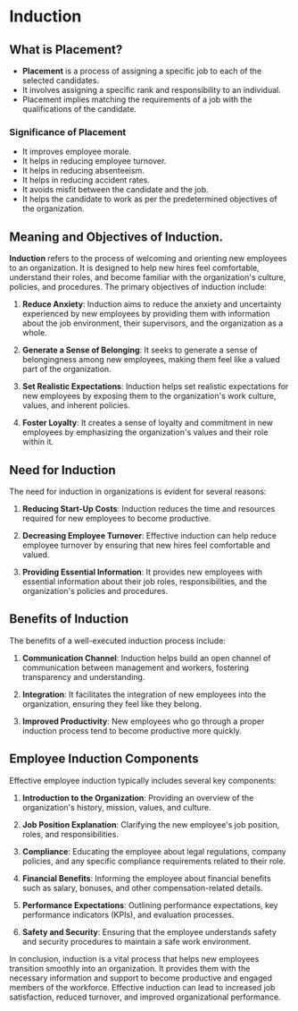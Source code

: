 # Induction 

## What is Placement?

- **Placement** is a process of assigning a specific job to each of the selected candidates.
- It involves assigning a specific rank and responsibility to an individual.
- Placement implies matching the requirements of a job with the qualifications of the candidate.

### Significance of Placement

- It improves employee morale.
- It helps in reducing employee turnover.
- It helps in reducing absenteeism.
- It helps in reducing accident rates.
- It avoids misfit between the candidate and the job.
- It helps the candidate to work as per the predetermined objectives of the organization.


## Meaning and Objectives of Induction.

**Induction** refers to the process of welcoming and orienting new employees to an organization. It is designed to help new hires feel comfortable, understand their roles, and become familiar with the organization's culture, policies, and procedures. The primary objectives of induction include:

1. **Reduce Anxiety**: Induction aims to reduce the anxiety and uncertainty experienced by new employees by providing them with information about the job environment, their supervisors, and the organization as a whole.

2. **Generate a Sense of Belonging**: It seeks to generate a sense of belongingness among new employees, making them feel like a valued part of the organization.

3. **Set Realistic Expectations**: Induction helps set realistic expectations for new employees by exposing them to the organization's work culture, values, and inherent policies.

4. **Foster Loyalty**: It creates a sense of loyalty and commitment in new employees by emphasizing the organization's values and their role within it.

## Need for Induction

The need for induction in organizations is evident for several reasons:

1. **Reducing Start-Up Costs**: Induction reduces the time and resources required for new employees to become productive.

2. **Decreasing Employee Turnover**: Effective induction can help reduce employee turnover by ensuring that new hires feel comfortable and valued.

3. **Providing Essential Information**: It provides new employees with essential information about their job roles, responsibilities, and the organization's policies and procedures.

## Benefits of Induction

The benefits of a well-executed induction process include:

1. **Communication Channel**: Induction helps build an open channel of communication between management and workers, fostering transparency and understanding.

2. **Integration**: It facilitates the integration of new employees into the organization, ensuring they feel like they belong.

3. **Improved Productivity**: New employees who go through a proper induction process tend to become productive more quickly.

## Employee Induction Components

Effective employee induction typically includes several key components:

1. **Introduction to the Organization**: Providing an overview of the organization's history, mission, values, and culture.

2. **Job Position Explanation**: Clarifying the new employee's job position, roles, and responsibilities.

3. **Compliance**: Educating the employee about legal regulations, company policies, and any specific compliance requirements related to their role.

4. **Financial Benefits**: Informing the employee about financial benefits such as salary, bonuses, and other compensation-related details.

5. **Performance Expectations**: Outlining performance expectations, key performance indicators (KPIs), and evaluation processes.

6. **Safety and Security**: Ensuring that the employee understands safety and security procedures to maintain a safe work environment.

In conclusion, induction is a vital process that helps new employees transition smoothly into an organization. It provides them with the necessary information and support to become productive and engaged members of the workforce. Effective induction can lead to increased job satisfaction, reduced turnover, and improved organizational performance.